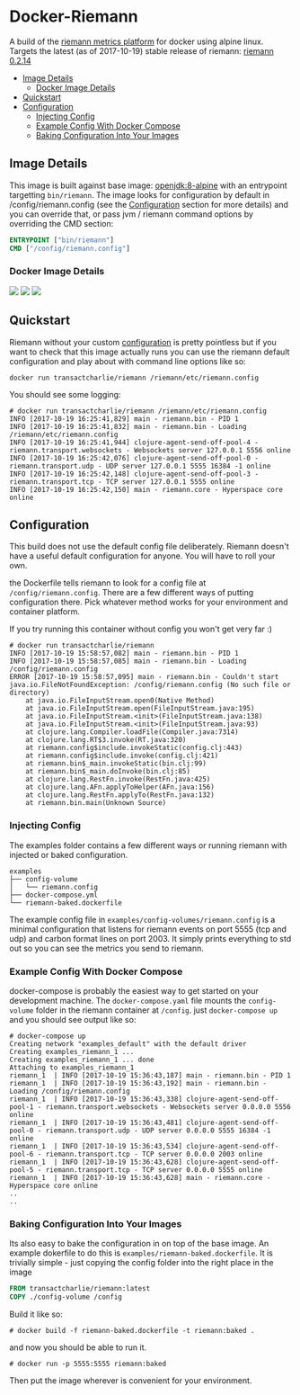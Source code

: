 # Docker-Riemann

A build of the [riemann metrics platform](http://riemann.io) for docker using alpine linux. Targets the latest (as of 2017-10-19) stable release of riemann: [riemann 0.2.14](https://github.com/riemann/riemann/releases/tag/0.2.14)

* [Image Details](#image-details)
  * [Docker Image Details](#docker-image-details)
* [Quickstart](#quickstart)
* [Configuration](#configuration)
  * [Injecting Config](#injecting-config)
  * [Example Config With Docker Compose](#example-config-with-docker-compose)
  * [Baking Configuration Into Your Images](#baking-configuration-into-your-images)

## Image Details
This image is built against base image: [openjdk:8-alpine](https://hub.docker.com/_/openjdk/) with an entrypoint targetting `bin/riemann`. The image looks for configuration by default in /config/riemann.config (see the [Configuration](#configuration) section for more details) and you can override that, or pass jvm / riemann command options by overriding the CMD section:

```Dockerfile
ENTRYPOINT ["bin/riemann"]
CMD ["/config/riemann.config"]
```

### Docker Image Details

[![](https://images.microbadger.com/badges/image/transactcharlie/riemann.svg)](https://microbadger.com/images/transactcharlie/riemann "Get your own image badge on microbadger.com")
[![](https://images.microbadger.com/badges/version/transactcharlie/riemann.svg)](https://microbadger.com/images/transactcharlie/riemann "Get your own version badge on microbadger.com")
[![](https://images.microbadger.com/badges/commit/transactcharlie/riemann.svg)](https://microbadger.com/images/transactcharlie/riemann "Get your own commit badge on microbadger.com")

## Quickstart

Riemann without your custom [configuration](#configuration) is pretty pointless but if you want to check that this image actually runs you can use the riemann default configuration and play about with command line options like so:

```
docker run transactcharlie/riemann /riemann/etc/riemann.config
```

You should see some logging:
```
# docker run transactcharlie/riemann /riemann/etc/riemann.config
INFO [2017-10-19 16:25:41,829] main - riemann.bin - PID 1
INFO [2017-10-19 16:25:41,832] main - riemann.bin - Loading /riemann/etc/riemann.config
INFO [2017-10-19 16:25:41,944] clojure-agent-send-off-pool-4 - riemann.transport.websockets - Websockets server 127.0.0.1 5556 online
INFO [2017-10-19 16:25:42,076] clojure-agent-send-off-pool-0 - riemann.transport.udp - UDP server 127.0.0.1 5555 16384 -1 online
INFO [2017-10-19 16:25:42,148] clojure-agent-send-off-pool-3 - riemann.transport.tcp - TCP server 127.0.0.1 5555 online
INFO [2017-10-19 16:25:42,150] main - riemann.core - Hyperspace core online
```

## Configuration
This build does not use the default config file deliberately. Riemann doesn't have a useful default configuration for anyone. You will have to roll your own.

the Dockerfile tells riemann to look for a config file at `/config/riemann.config`. There are a few different ways of putting configuration there. Pick whatever method works for your environment and container platform.

If you try running this container without config you won't get very far :)

```
# docker run transactcharlie/riemann
INFO [2017-10-19 15:58:57,082] main - riemann.bin - PID 1
INFO [2017-10-19 15:58:57,085] main - riemann.bin - Loading /config/riemann.config
ERROR [2017-10-19 15:58:57,095] main - riemann.bin - Couldn't start
java.io.FileNotFoundException: /config/riemann.config (No such file or directory)
	at java.io.FileInputStream.open0(Native Method)
	at java.io.FileInputStream.open(FileInputStream.java:195)
	at java.io.FileInputStream.<init>(FileInputStream.java:138)
	at java.io.FileInputStream.<init>(FileInputStream.java:93)
	at clojure.lang.Compiler.loadFile(Compiler.java:7314)
	at clojure.lang.RT$3.invoke(RT.java:320)
	at riemann.config$include.invokeStatic(config.clj:443)
	at riemann.config$include.invoke(config.clj:421)
	at riemann.bin$_main.invokeStatic(bin.clj:99)
	at riemann.bin$_main.doInvoke(bin.clj:85)
	at clojure.lang.RestFn.invoke(RestFn.java:425)
	at clojure.lang.AFn.applyToHelper(AFn.java:156)
	at clojure.lang.RestFn.applyTo(RestFn.java:132)
	at riemann.bin.main(Unknown Source)
```

### Injecting Config

The examples folder contains a few different ways or running riemann with injected or baked configuration.

```
examples
├── config-volume
│   └── riemann.config
├── docker-compose.yml
└── riemann-baked.dockerfile
```

The example config file in `examples/config-volumes/riemann.config` is a minimal configuration that listens for riemann events on port 5555 (tcp and udp) and carbon format lines on port 2003. It simply prints everything to std out so you can see the metrics you send to riemann.

### Example Config With Docker Compose

docker-compose is probably the easiest way to get started on your development machine. The `docker-compose.yaml` file mounts the `config-volume` folder in the riemann container at `/config`. just `docker-compose up` and you should see output like so:

```
# docker-compose up
Creating network "examples_default" with the default driver
Creating examples_riemann_1 ...
Creating examples_riemann_1 ... done
Attaching to examples_riemann_1
riemann_1  | INFO [2017-10-19 15:36:43,187] main - riemann.bin - PID 1
riemann_1  | INFO [2017-10-19 15:36:43,192] main - riemann.bin - Loading /config/riemann.config
riemann_1  | INFO [2017-10-19 15:36:43,338] clojure-agent-send-off-pool-1 - riemann.transport.websockets - Websockets server 0.0.0.0 5556 online
riemann_1  | INFO [2017-10-19 15:36:43,481] clojure-agent-send-off-pool-0 - riemann.transport.udp - UDP server 0.0.0.0 5555 16384 -1 online
riemann_1  | INFO [2017-10-19 15:36:43,534] clojure-agent-send-off-pool-6 - riemann.transport.tcp - TCP server 0.0.0.0 2003 online
riemann_1  | INFO [2017-10-19 15:36:43,628] clojure-agent-send-off-pool-5 - riemann.transport.tcp - TCP server 0.0.0.0 5555 online
riemann_1  | INFO [2017-10-19 15:36:43,628] main - riemann.core - Hyperspace core online
..
..
```

### Baking Configuration Into Your Images
Its also easy to bake the configuration in on top of the base image. An example dokerfile to do this is `examples/riemann-baked.dockerfile`. It is trivially simple - just copying the config folder into the right place in the image

```dockerfile
FROM transactcharlie/riemann:latest
COPY ./config-volume /config
```

Build it like so:
```
# docker build -f riemann-baked.dockerfile -t riemann:baked .
```

and now you should be able to run it.
```
# docker run -p 5555:5555 riemann:baked
```
Then put the image wherever is convenient for your environment.
